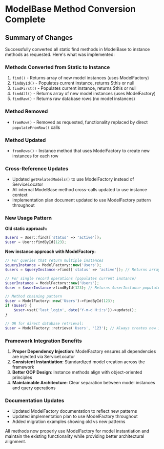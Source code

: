 # ModelBase Method Conversion Complete

## Summary of Changes

Successfully converted all static find methods in ModelBase to instance methods as requested. Here's what was implemented:

### Methods Converted from Static to Instance
1. `find()` - Returns array of new model instances (uses ModelFactory)
2. `findById()` - Populates current instance, returns $this or null  
3. `findFirst()` - Populates current instance, returns $this or null
4. `findAll()` - Returns array of new model instances (uses ModelFactory)
5. `findRaw()` - Returns raw database rows (no model instances)

### Method Removed
- `fromRow()` - Removed as requested, functionality replaced by direct `populateFromRow()` calls

### Method Updated  
- `fromRows()` - Instance method that uses ModelFactory to create new instances for each row

### Cross-Reference Updates
- Updated `getRelatedModels()` to use ModelFactory instead of ServiceLocator
- All internal ModelBase method cross-calls updated to use instance context
- Implementation plan document updated to use ModelFactory pattern throughout

### New Usage Pattern

**Old static approach:**
```php
$users = User::find(['status' => 'active']);
$user = User::findById(123);
```

**New instance approach with ModelFactory:**
```php
// For queries that return multiple instances
$queryInstance = ModelFactory::new('Users');
$users = $queryInstance->find(['status' => 'active']); // Returns array of instances

// For single record operations (populates current instance)
$userInstance = ModelFactory::new('Users');
$user = $userInstance->findById(123); // Returns $userInstance populated with data or null

// Method chaining pattern
$user = ModelFactory::new('Users')->findById(123);
if ($user) {
    $user->set('last_login', date('Y-m-d H:i:s'))->update();
}

// OR for direct database retrieval:
$user = ModelFactory::retrieve('Users', '123'); // Always creates new instance
```

### Framework Integration Benefits
1. **Proper Dependency Injection**: ModelFactory ensures all dependencies are injected via ServiceLocator
2. **Consistent Instantiation**: Standardized model creation across the framework
3. **Better OOP Design**: Instance methods align with object-oriented principles
4. **Maintainable Architecture**: Clear separation between model instances and query operations

### Documentation Updates
- Updated ModelFactory documentation to reflect new patterns
- Updated implementation plan to use ModelFactory throughout
- Added migration examples showing old vs new patterns

All methods now properly use ModelFactory for model instantiation and maintain the existing functionality while providing better architectural alignment.
